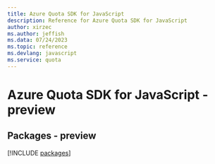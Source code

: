 ```yaml
---
title: Azure Quota SDK for JavaScript
description: Reference for Azure Quota SDK for JavaScript
author: xirzec
ms.author: jeffish
ms.data: 07/24/2023
ms.topic: reference
ms.devlang: javascript
ms.service: quota
---
```

# Azure Quota SDK for JavaScript - preview
## Packages - preview
[!INCLUDE [packages](quota-index.md)]
